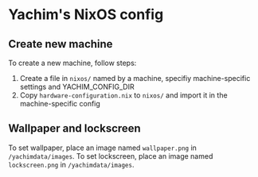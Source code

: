 # Yachim's NixOS config

## Create new machine
To create a new machine, follow steps:
 1. Create a file in `nixos/` named by a machine, specifiy machine-specific settings and YACHIM_CONFIG_DIR
 2. Copy `hardware-configuration.nix` to `nixos/` and import it in the machine-specific config

## Wallpaper and lockscreen
To set wallpaper, place an image named `wallpaper.png` in `/yachimdata/images`.
To set lockscreen, place an image named `lockscreen.png` in `/yachimdata/images`.
